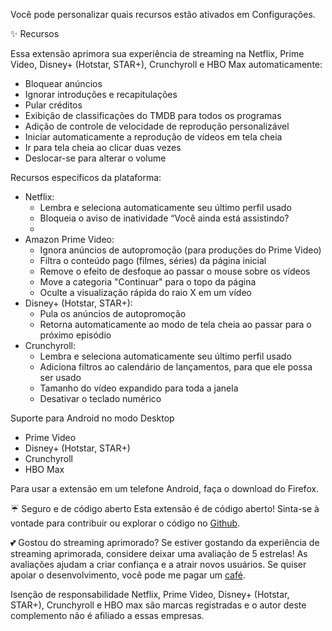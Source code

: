 Você pode personalizar quais recursos estão ativados em Configurações.

✨ Recursos

Essa extensão aprimora sua experiência de streaming na Netflix, Prime Video, Disney+ (Hotstar, STAR+), Crunchyroll e HBO Max automaticamente:

<ul>
<li>Bloquear anúncios</li>
<li>Ignorar introduções e recapitulações</li>
<li>Pular créditos</li>
<li>Exibição de classificações do TMDB para todos os programas</li>
<li>Adição de controle de velocidade de reprodução personalizável</li>
<li>Iniciar automaticamente a reprodução de vídeos em tela cheia</li>
<li>Ir para tela cheia ao clicar duas vezes</li>
<li>Deslocar-se para alterar o volume</li>
</ul>

Recursos específicos da plataforma:

<ul>
<li>Netflix:
  <ul>
    <li>Lembra e seleciona automaticamente seu último perfil usado</li>
    <li>Bloqueia o aviso de inatividade “Você ainda está assistindo?</li>
    <li></li>
  </ul>
</li>

<li>Amazon Prime Video:
  <ul>
    <li>Ignora anúncios de autopromoção (para produções do Prime Video)</li>
    <li>Filtra o conteúdo pago (filmes, séries) da página inicial</li>
    <li>Remove o efeito de desfoque ao passar o mouse sobre os vídeos</li>
    <li>Move a categoria "Continuar" para o topo da página</li>
    <li>Oculte a visualização rápida do raio X em um vídeo</li>
  </ul>
</li>

<li>Disney+ (Hotstar, STAR+):
  <ul>
    <li>Pula os anúncios de autopromoção</li>
    <li>Retorna automaticamente ao modo de tela cheia ao passar para o próximo episódio</li>
  </ul>
</li>

<li>Crunchyroll:
  <ul>
    <li>Lembra e seleciona automaticamente seu último perfil usado</li>
    <li>Adiciona filtros ao calendário de lançamentos, para que ele possa ser usado</li>
    <li>Tamanho do vídeo expandido para toda a janela</li>
    <li>Desativar o teclado numérico</li>
  </ul>
</li>
</ul>

Suporte para Android no modo Desktop

<ul>
<li>Prime Video</li>
<li>Disney+ (Hotstar, STAR+)</li>
<li>Crunchyroll</li>
<li>HBO Max</li>
</ul>
Para usar a extensão em um telefone Android, faça o download do Firefox.

☔ Seguro e de código aberto
Esta extensão é de código aberto! Sinta-se à vontade para contribuir ou explorar o código no <a href="https://github.com/Dreamlinerm/Netflix-Prime-Auto-Skip" target="_blank">Github</a>.

💕 Gostou do streaming aprimorado?
Se estiver gostando da experiência de streaming aprimorada, considere deixar uma avaliação de 5 estrelas! As avaliações ajudam a criar confiança e a atrair novos usuários.
Se quiser apoiar o desenvolvimento, você pode me pagar um <a href="https://github.com/sponsors/Dreamlinerm" target="_blank">café</a>.

Isenção de responsabilidade
Netflix, Prime Video, Disney+ (Hotstar, STAR+), Crunchyroll e HBO max são marcas registradas e o autor deste complemento não é afiliado a essas empresas.
